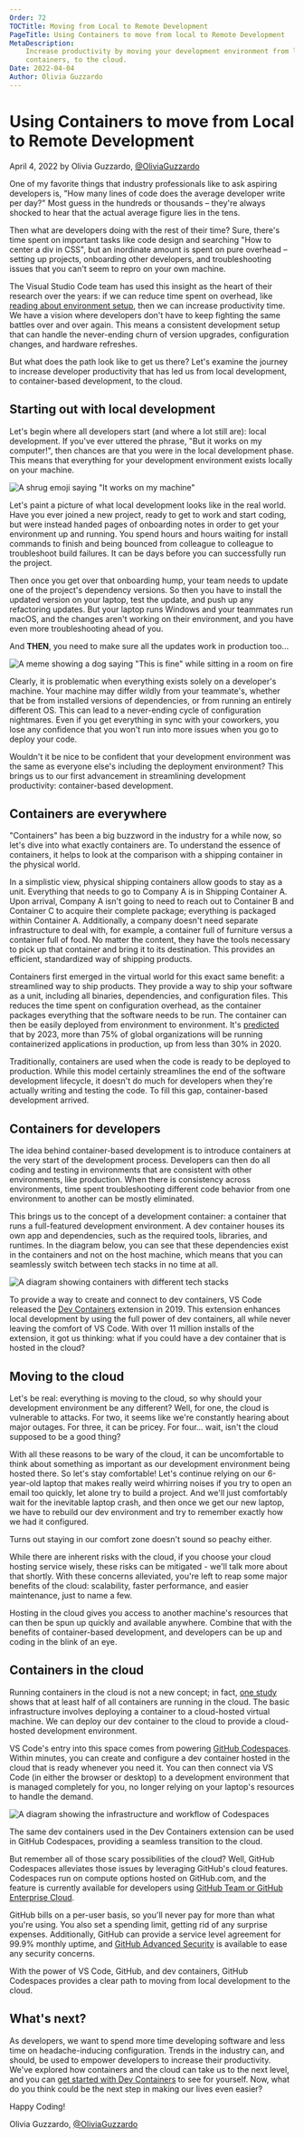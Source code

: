 ```yaml
---
Order: 72
TOCTitle: Moving from Local to Remote Development
PageTitle: Using Containers to move from local to Remote Development
MetaDescription:
    Increase productivity by moving your development environment from local, to
    containers, to the cloud.
Date: 2022-04-04
Author: Olivia Guzzardo
---
```


# Using Containers to move from Local to Remote Development

April 4, 2022 by Olivia Guzzardo,
[@OliviaGuzzardo](https://twitter.com/OliviaGuzzardo)

One of my favorite things that industry professionals like to ask aspiring
developers is, "How many lines of code does the average developer write per
day?" Most guess in the hundreds or thousands – they're always shocked to hear
that the actual average figure lies in the tens.

Then what are developers doing with the rest of their time? Sure, there's time
spent on important tasks like code design and searching "How to center a div in
CSS", but an inordinate amount is spent on pure overhead – setting up projects,
onboarding other developers, and troubleshooting issues that you can't seem to
repro on your own machine.

The Visual Studio Code team has used this insight as the heart of their research
over the years: if we can reduce time spent on overhead, like
[reading about environment setup](https://code.visualstudio.com/blogs/2022/03/08/the-tutorial-problem),
then we can increase productivity time. We have a vision where developers don't
have to keep fighting the same battles over and over again. This means a
consistent development setup that can handle the never-ending churn of version
upgrades, configuration changes, and hardware refreshes.

But what does the path look like to get us there? Let's examine the journey to
increase developer productivity that has led us from local development, to
container-based development, to the cloud.

## Starting out with local development

Let's begin where all developers start (and where a lot still are): local
development. If you've ever uttered the phrase, "But it works on my computer!",
then chances are that you were in the local development phase. This means that
everything for your development environment exists locally on your machine.

![A shrug emoji saying "It works on my machine"](it-works-on-my-machine.png)

Let's paint a picture of what local development looks like in the real world.
Have you ever joined a new project, ready to get to work and start coding, but
were instead handed pages of onboarding notes in order to get your environment
up and running. You spend hours and hours waiting for install commands to finish
and being bounced from colleague to colleague to troubleshoot build failures. It
can be days before you can successfully run the project.

Then once you get over that onboarding hump, your team needs to update one of
the project's dependency versions. So then you have to install the updated
version on your laptop, test the update, and push up any refactoring updates.
But your laptop runs Windows and your teammates run macOS, and the changes
aren't working on their environment, and you have even more troubleshooting
ahead of you.

And **THEN**, you need to make sure all the updates work in production too...

![A meme showing a dog saying "This is fine" while sitting in a room on fire](this-is-fine-meme.png)

Clearly, it is problematic when everything exists solely on a developer's
machine. Your machine may differ wildly from your teammate's, whether that be
from installed versions of dependencies, or from running an entirely different
OS. This can lead to a never-ending cycle of configuration nightmares. Even if
you get everything in sync with your coworkers, you lose any confidence that you
won't run into more issues when you go to deploy your code.

Wouldn't it be nice to be confident that your development environment was the
same as everyone else's including the deployment environment? This brings us to
our first advancement in streamlining development productivity: container-based
development.

## Containers are everywhere

"Containers" has been a big buzzword in the industry for a while now, so let's
dive into what exactly containers are. To understand the essence of containers,
it helps to look at the comparison with a shipping container in the physical
world.

In a simplistic view, physical shipping containers allow goods to stay as a
unit. Everything that needs to go to Company A is in Shipping Container A. Upon
arrival, Company A isn't going to need to reach out to Container B and Container
C to acquire their complete package; everything is packaged within Container A.
Additionally, a company doesn't need separate infrastructure to deal with, for
example, a container full of furniture versus a container full of food. No
matter the content, they have the tools necessary to pick up that container and
bring it to its destination. This provides an efficient, standardized way of
shipping products.

Containers first emerged in the virtual world for this exact same benefit: a
streamlined way to ship products. They provide a way to ship your software as a
unit, including all binaries, dependencies, and configuration files. This
reduces the time spent on configuration overhead, as the container packages
everything that the software needs to be run. The container can then be easily
deployed from environment to environment. It's
[predicted](https://www.gartner.com/en/newsroom/press-releases/2020-06-25-gartner-forecasts-strong-revenue-growth-for-global-co)
that by 2023, more than 75% of global organizations will be running
containerized applications in production, up from less than 30% in 2020.

Traditionally, containers are used when the code is ready to be deployed to
production. While this model certainly streamlines the end of the software
development lifecycle, it doesn't do much for developers when they're actually
writing and testing the code. To fill this gap, container-based development
arrived.

## Containers for developers

The idea behind container-based development is to introduce containers at the
very start of the development process. Developers can then do all coding and
testing in environments that are consistent with other environments, like
production. When there is consistency across environments, time spent
troubleshooting different code behavior from one environment to another can be
mostly eliminated.

This brings us to the concept of a development container: a container that runs
a full-featured development environment. A dev container houses its own app and
dependencies, such as the required tools, libraries, and runtimes. In the
diagram below, you can see that these dependencies exist in the containers and
not on the host machine, which means that you can seamlessly switch between tech
stacks in no time at all.

![A diagram showing containers with different tech stacks](container-diagram.png)

To provide a way to create and connect to dev containers, VS Code released the
[Dev Containers](https://marketplace.visualstudio.com/items?itemName=ms-vscode-remote.remote-containers)
extension in 2019. This extension enhances local development by using the full
power of dev containers, all while never leaving the comfort of VS Code. With
over 11 million installs of the extension, it got us thinking: what if you could
have a dev container that is hosted in the cloud?

## Moving to the cloud

Let's be real: everything is moving to the cloud, so why should your development
environment be any different? Well, for one, the cloud is vulnerable to attacks.
For two, it seems like we're constantly hearing about major outages. For three,
it can be pricey. For four… wait, isn't the cloud supposed to be a good thing?

With all these reasons to be wary of the cloud, it can be uncomfortable to think
about something as important as our development environment being hosted there.
So let's stay comfortable! Let's continue relying on our 6-year-old laptop that
makes really weird whirring noises if you try to open an email too quickly, let
alone try to build a project. And we'll just comfortably wait for the inevitable
laptop crash, and then once we get our new laptop, we have to rebuild our dev
environment and try to remember exactly how we had it configured.

Turns out staying in our comfort zone doesn't sound so peachy either.

While there are inherent risks with the cloud, if you choose your cloud hosting
service wisely, these risks can be mitigated - we'll talk more about that
shortly. With these concerns alleviated, you're left to reap some major benefits
of the cloud: scalability, faster performance, and easier maintenance, just to
name a few.

Hosting in the cloud gives you access to another machine's resources that can
then be spun up quickly and available anywhere. Combine that with the benefits
of container-based development, and developers can be up and coding in the blink
of an eye.

## Containers in the cloud

Running containers in the cloud is not a new concept; in fact,
[one study](https://www.datadoghq.com/container-report/?utm_source=SocialMedia&utm_medium=Twitter&utm_campaign=OrganicPosting-containerreport)
shows that at least half of all containers are running in the cloud. The basic
infrastructure involves deploying a container to a cloud-hosted virtual machine.
We can deploy our dev container to the cloud to provide a cloud-hosted
development environment.

VS Code's entry into this space comes from powering
[GitHub Codespaces](https://github.com/features/codespaces). Within minutes, you
can create and configure a dev container hosted in the cloud that is ready
whenever you need it. You can then connect via VS Code (in either the browser or
desktop) to a development environment that is managed completely for you, no
longer relying on your laptop's resources to handle the demand.

![A diagram showing the infrastructure and workflow of Codespaces](codespaces-diagram.png)

The same dev containers used in the Dev Containers extension can be used in
GitHub Codespaces, providing a seamless transition to the cloud.

But remember all of those scary possibilities of the cloud? Well, GitHub
Codespaces alleviates those issues by leveraging GitHub's cloud features.
Codespaces run on compute options hosted on GitHub.com, and the feature is
currently available for developers using
[GitHub Team or GitHub Enterprise Cloud](https://docs.github.com/get-started/learning-about-github/githubs-products).

GitHub bills on a per-user basis, so you'll never pay for more than what you're
using. You also set a spending limit, getting rid of any surprise expenses.
Additionally, GitHub can provide a service level agreement for 99.9% monthly
uptime, and
[GitHub Advanced Security](https://docs.github.com/get-started/learning-about-github/about-github-advanced-security)
is available to ease any security concerns.

With the power of VS Code, GitHub, and dev containers, GitHub Codespaces
provides a clear path to moving from local development to the cloud.

## What's next?

As developers, we want to spend more time developing software and less time on
headache-inducing configuration. Trends in the industry can, and should, be used
to empower developers to increase their productivity. We've explored how
containers and the cloud can take us to the next level, and you can
[get started with Dev Containers](/docs/devcontainers/containers.md) to see for
yourself. Now, what do you think could be the next step in making our lives even
easier?

Happy Coding!

Olivia Guzzardo, [@OliviaGuzzardo](https://twitter.com/OliviaGuzzardo)
